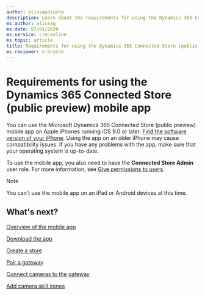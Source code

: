 ```yaml
---
author: alissapolucha
description: Learn about the requirements for using the Dynamics 365 Connected Store (public preview) mobile app
ms.author: alissag
ms.date: 07/01/2020
ms.service: crm-online
ms.topic: article
title: Requirements for using the Dynamics 365 Connected Store (public preview) mobile app
ms.reviewer: v-brycho
---
```


# Requirements for using the Dynamics 365 Connected Store (public preview) mobile app

You can use the Microsoft Dynamics 365 Connected Store (public preview) mobile app on Apple iPhones running iOS 9.0 or later. [Find the software version of your iPhone](https://support.apple.com/en-us/HT201685). Using the app on an older iPhone may cause compatibility issues. If you have any problems with the app, make sure that your operating system is up-to-date.

To use the mobile app, you also need to have the **Connected Store Admin** user role. For more information, see [Give permissions to users](admin-use-accounts.md).

> [!NOTE]
> You can’t use the mobile app on an iPad or Android devices at this time.

## What's next?

[Overview of the mobile app](mobile-app-overview.md)

[Download the app](mobile-app-download.md)

[Create a store](mobile-app-create-store.md)

[Pair a gateway](mobile-app-pair-gateway.md)

[Connect cameras to the gateway](mobile-app-add-cameras.md)

[Add camera skill zones](mobile-app-add-camera-skill-zones.md)
